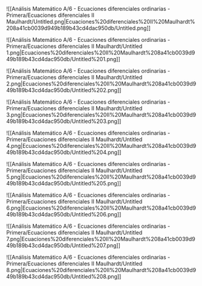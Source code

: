 ![[Análisis Matemático A/6 - Ecuaciones diferenciales ordinarias - Primera/Ecuaciones diferenciales II Maulhardt/Untitled.png|Ecuaciones%20diferenciales%20II%20Maulhardt%208a41cb0039d949b189b43cd4dac950db/Untitled.png]]

![[Análisis Matemático A/6 - Ecuaciones diferenciales ordinarias - Primera/Ecuaciones diferenciales II Maulhardt/Untitled 1.png|Ecuaciones%20diferenciales%20II%20Maulhardt%208a41cb0039d949b189b43cd4dac950db/Untitled%201.png]]

![[Análisis Matemático A/6 - Ecuaciones diferenciales ordinarias - Primera/Ecuaciones diferenciales II Maulhardt/Untitled 2.png|Ecuaciones%20diferenciales%20II%20Maulhardt%208a41cb0039d949b189b43cd4dac950db/Untitled%202.png]]

![[Análisis Matemático A/6 - Ecuaciones diferenciales ordinarias - Primera/Ecuaciones diferenciales II Maulhardt/Untitled 3.png|Ecuaciones%20diferenciales%20II%20Maulhardt%208a41cb0039d949b189b43cd4dac950db/Untitled%203.png]]

![[Análisis Matemático A/6 - Ecuaciones diferenciales ordinarias - Primera/Ecuaciones diferenciales II Maulhardt/Untitled 4.png|Ecuaciones%20diferenciales%20II%20Maulhardt%208a41cb0039d949b189b43cd4dac950db/Untitled%204.png]]

![[Análisis Matemático A/6 - Ecuaciones diferenciales ordinarias - Primera/Ecuaciones diferenciales II Maulhardt/Untitled 5.png|Ecuaciones%20diferenciales%20II%20Maulhardt%208a41cb0039d949b189b43cd4dac950db/Untitled%205.png]]

![[Análisis Matemático A/6 - Ecuaciones diferenciales ordinarias - Primera/Ecuaciones diferenciales II Maulhardt/Untitled 6.png|Ecuaciones%20diferenciales%20II%20Maulhardt%208a41cb0039d949b189b43cd4dac950db/Untitled%206.png]]

![[Análisis Matemático A/6 - Ecuaciones diferenciales ordinarias - Primera/Ecuaciones diferenciales II Maulhardt/Untitled 7.png|Ecuaciones%20diferenciales%20II%20Maulhardt%208a41cb0039d949b189b43cd4dac950db/Untitled%207.png]]

![[Análisis Matemático A/6 - Ecuaciones diferenciales ordinarias - Primera/Ecuaciones diferenciales II Maulhardt/Untitled 8.png|Ecuaciones%20diferenciales%20II%20Maulhardt%208a41cb0039d949b189b43cd4dac950db/Untitled%208.png]]